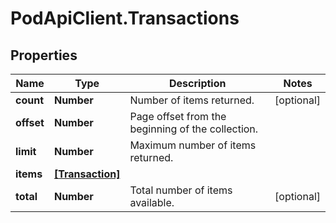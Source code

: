 # PodApiClient.Transactions

## Properties

Name | Type | Description | Notes
------------ | ------------- | ------------- | -------------
**count** | **Number** | Number of items returned. | [optional] 
**offset** | **Number** | Page offset from the beginning of the collection. | 
**limit** | **Number** | Maximum number of items returned. | 
**items** | [**[Transaction]**](Transaction.md) |  | 
**total** | **Number** | Total number of items available. | [optional] 


